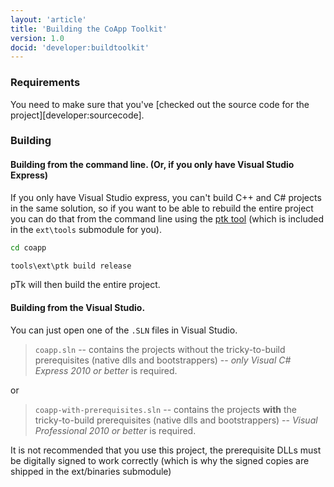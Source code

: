 ```yaml
---
layout: 'article'
title: 'Building the CoApp Toolkit'
version: 1.0
docid: 'developer:buildtoolkit'
---
```


### Requirements
You need to make sure that you've [checked out the source code for the project][developer:sourcecode].

### Building

#### Building from the command line. (Or, if you only have Visual Studio Express)

If you only have Visual Studio express, you can't build C++ and C# projects in the same solution, so if you want to be able to rebuild the entire project you can do that from the command line using the [ptk tool](reference:ptk) (which is included in the `ext\tools` submodule for you).

``` bat
cd coapp 

tools\ext\ptk build release 
```

pTk will then build the entire project.


#### Building from the Visual Studio. 

You can just open one of the `.SLN` files in Visual Studio.


> `coapp.sln` -- contains the projects without the tricky-to-build prerequisites (native dlls and bootstrappers) -- *only Visual C# Express 2010 or better* is required.

or 

> `coapp-with-prerequisites.sln` -- contains the projects **with** the tricky-to-build prerequisites (native dlls and bootstrappers) -- *Visual Professional 2010 or better* is required.

It is not recommended that you use this project, the prerequisite DLLs must be digitally signed to work correctly (which is why the signed copies are shipped in the ext/binaries submodule)

